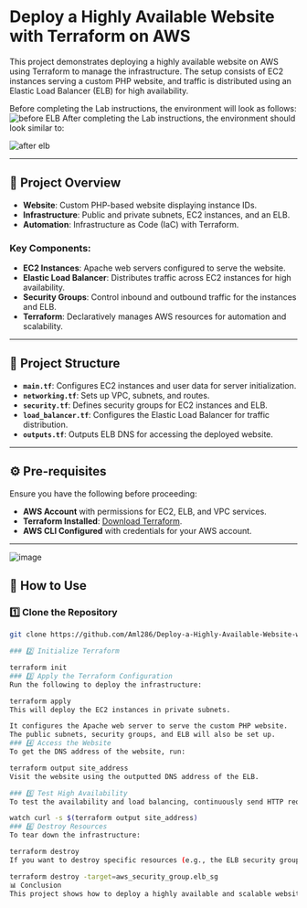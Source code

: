 
# Deploy a Highly Available Website with Terraform on AWS

This project demonstrates deploying a highly available website on AWS using Terraform to manage the infrastructure. The setup consists of EC2 instances serving a custom PHP website, and traffic is distributed using an Elastic Load Balancer (ELB) for high availability.

Before completing the Lab instructions, the environment will look as follows:
![before ELB](https://github.com/user-attachments/assets/26db8ee2-6f4c-4c68-9089-6dd99b6a19e3)
After completing the Lab instructions, the environment should look similar to:

![after elb](https://github.com/user-attachments/assets/4d53c945-d778-4dc0-8455-02295f636c6a)

---

## 📝 Project Overview

- **Website**: Custom PHP-based website displaying instance IDs.
- **Infrastructure**: Public and private subnets, EC2 instances, and an ELB.
- **Automation**: Infrastructure as Code (IaC) with Terraform.

### Key Components:
- **EC2 Instances**: Apache web servers configured to serve the website.
- **Elastic Load Balancer**: Distributes traffic across EC2 instances for high availability.
- **Security Groups**: Control inbound and outbound traffic for the instances and ELB.
- **Terraform**: Declaratively manages AWS resources for automation and scalability.

---

## 📂 Project Structure

- **`main.tf`**: Configures EC2 instances and user data for server initialization.
- **`networking.tf`**: Sets up VPC, subnets, and routes.
- **`security.tf`**: Defines security groups for EC2 instances and ELB.
- **`load_balancer.tf`**: Configures the Elastic Load Balancer for traffic distribution.
- **`outputs.tf`**: Outputs ELB DNS for accessing the deployed website.

---

## ⚙️ Pre-requisites

Ensure you have the following before proceeding:

- **AWS Account** with permissions for EC2, ELB, and VPC services.
- **Terraform Installed**: [Download Terraform](https://www.terraform.io/downloads).
- **AWS CLI Configured** with credentials for your AWS account.

---
![image](https://github.com/user-attachments/assets/1fd76075-29fb-4971-b4b5-4efe985e40b4)

## 🚀 How to Use

### 1️⃣ Clone the Repository
```bash
git clone https://github.com/Aml286/Deploy-a-Highly-Available-Website-with-Terraform-on-AWS.git

### 2️⃣ Initialize Terraform

terraform init
### 3️⃣ Apply the Terraform Configuration
Run the following to deploy the infrastructure:

terraform apply
This will deploy the EC2 instances in private subnets.

It configures the Apache web server to serve the custom PHP website.
The public subnets, security groups, and ELB will also be set up.
### 4️⃣ Access the Website
To get the DNS address of the website, run:

terraform output site_address
Visit the website using the outputted DNS address of the ELB.

### 5️⃣ Test High Availability
To test the availability and load balancing, continuously send HTTP requests:

watch curl -s $(terraform output site_address)
### 6️⃣ Destroy Resources
To tear down the infrastructure:

terraform destroy
If you want to destroy specific resources (e.g., the ELB security group):

terraform destroy -target=aws_security_group.elb_sg
📊 Conclusion
This project shows how to deploy a highly available and scalable website on AWS using Terraform. The infrastructure automation provided by Terraform makes resource management, updates, and decommissioning efficient and straightforward.

